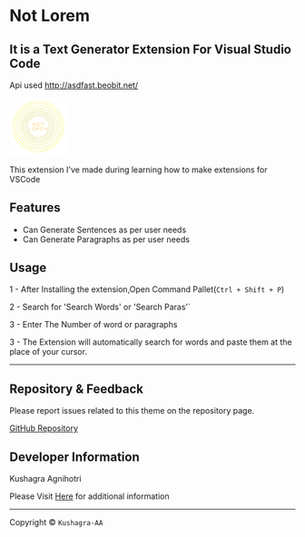 # Not Lorem

## It is a Text Generator Extension For Visual Studio Code

Api used <http://asdfast.beobit.net/>

<img src="./assets/logo.png" width="20%"/>

This extension I've made during learning how to make extensions for VSCode

## Features

- Can Generate Sentences as per user needs
- Can Generate Paragraphs as per user needs

## Usage

1 - After Installing the extension,Open Command Pallet(`Ctrl + Shift + P`)

2 - Search for 'Search Words' or 'Search Paras'`

3 - Enter The Number of word or paragraphs

3 - The Extension will automatically search for words and paste them at the place of your cursor.

---

## Repository & Feedback

Please report issues related to this theme on the repository page.

[GitHub Repository](https://github.com/kushagra-aa/not-lorem)

## Developer Information

Kushagra Agnihotri

Please Visit [Here](https://github.com/kushagra-aa/) for additional information

---
Copyright © `Kushagra-AA`

